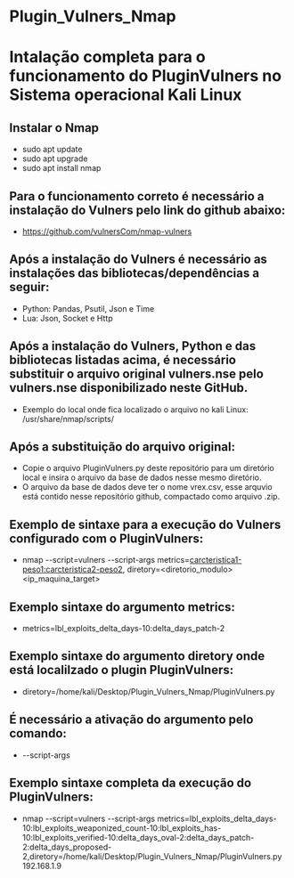 # Plugin_Vulners_Nmap
# Intalação completa para o funcionamento do PluginVulners no Sistema operacional Kali Linux
## Instalar o Nmap
- sudo apt update
- sudo apt upgrade
- sudo apt install nmap
## Para o funcionamento correto é necessário a instalação do Vulners pelo link do github abaixo:
- https://github.com/vulnersCom/nmap-vulners
## Após a instalação do Vulners é necessário as instalações das bibliotecas/dependências a seguir:
- Python: Pandas, Psutil, Json e Time
- Lua: Json, Socket e Http
## Após a instalação do Vulners, Python e das bibliotecas listadas acima, é necessário substituir o arquivo original vulners.nse pelo vulners.nse disponibilizado neste GitHub.
- Exemplo do local onde fica localizado o arquivo no kali Linux: /usr/share/nmap/scripts/
##  Após a substituição do arquivo original:
- Copie o arquivo PluginVulners.py deste repositório para um diretório local e insira o arquivo da base de dados nesse mesmo diretório.
- O arquivo da base de dados deve ter o nome vrex.csv, esse arquvio está contido nesse repositório github, compactado como arquivo .zip.
## Exemplo de sintaxe para a execução do Vulners configurado com o PluginVulners:
- nmap --script=vulners --script-args metrics=<carcteristica1-peso1:carcteristica2-peso2>, diretory=<diretorio_modulo> <ip_maquina_target>
## Exemplo sintaxe do argumento metrics:
- metrics=lbl_exploits_delta_days-10:delta_days_patch-2
## Exemplo sintaxe do argumento diretory onde está localilzado o plugin PluginVulners:
- diretory=/home/kali/Desktop/Plugin_Vulners_Nmap/PluginVulners.py
## É necessário a ativação do argumento pelo comando:
- --script-args
## Exemplo sintaxe completa da execução do PluginVulners:
- nmap --script=vulners --script-args metrics=lbl_exploits_delta_days-10:lbl_exploits_weaponized_count-10:lbl_exploits_has-10:lbl_exploits_verified-10:delta_days_oval-2:delta_days_patch-2:delta_days_proposed-2,diretory=/home/kali/Desktop/Plugin_Vulners_Nmap/PluginVulners.py 192.168.1.9
